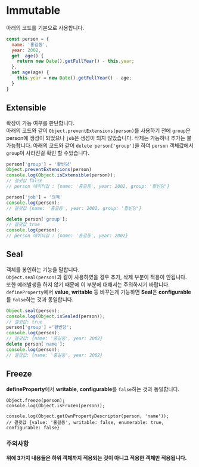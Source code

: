 # Immutable

아래의 코드를 기본으로 사용합니다.

```javascript
const person = {
  name: '홍길동',
  year: 2002,
  get  age() {
    return new Date().getFullYear() - this.year; 
  },
  set age(age) {
    this.year = new Date().getFullYear() - age; 
  }
}
```

## Extensible

확장이 가능 여부를 판단합니다.  
아래의 코드와 같이 `Object.preventExtensions(person)`를 사용하기 전에 `group`은 person에 생성이 되었으나 `job`은 생성이 되지 않았습니다.
삭제는 가능하나 추가는 불가능합니다.
아래의 코드와 같이 `delete person['group']`을 하여 `person` 객체값에서 `group`이 사라진걸 확인 할 수있습니다.

```javascript
person['group'] = '활빈당'
Object.preventExtensions(person)
console.log(Object.isExtensible(person));
// 결괏값 false
// person 데이터값 : {name: '홍길동', year: 2002, group: '활빈당'}

person['job'] = '의적'
console.log(person);
// 결괏값 {name: '홍길동', year: 2002, group: '활빈당'}

delete person['group'];
// 결괏값 true
console.log(person);
// person 데이터값 : {name: '홍길동', year: 2002}
```

## Seal

객체를 봉인하는 기능을 말합니다.  
`Object.seal(person)`과 같이 사용하였을 경우 추가, 삭제 부분이 적용이 안됩니다.  
또한 에러발생을 하지 않기 때문에 이 부분에 대해서는 주의하시기 바랍니다.  
`defineProperty`에서 **value**, **writable** 등 바꾸는게 가능하면 **Seal**은 **configurable**를 `false`하는 것과 동일합니다.

```javascript
Object.seal(person);
console.log(Object.isSealed(person));
// 결괏값: true
person['group'] ='활빈당';
console.log(person);
// 결괏값: {name: '홍길동', year: 2002}
delete person['name'];
console.log(person);
// 결괏값: {name: '홍길동', year: 2002}
```

## Freeze

**defineProperty**에서 **writable**, **configurable**를 `false`하는 것과 동일합니다.

```javscript
Object.freeze(person);
console.log(Object.isFrozen(person));

console.log(Object.getOwnPropertyDescriptor(person, 'name'));
// 결괏값 {value: '홍길동', writable: false, enumerable: true, configurable: false}
```


### 주의사항

**위에 3가지 내용들은 하위 객체까지 적용되는 것이 아니고 적용한 객체만 적용됩니다.**